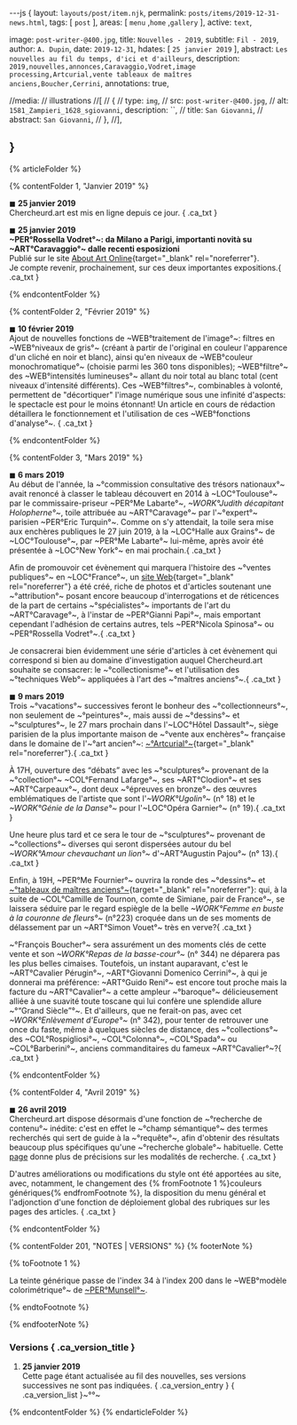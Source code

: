 ---js
{
  layout:    `layouts/post/item.njk`,
  permalink: `posts/items/2019-12-31-news.html`,
  tags:      [ `post` ],
  areas:     [ `menu` ,`home` ,`gallery` ],
  active:    `text`,

  image:     `post-writer-@400.jpg`,
  title:     `Nouvelles - 2019`,
  subtitle:  `Fil - 2019`,
  author:    `A. Dupin`,
  date:      `2019-12-31`,
  hdates:    [ `25 janvier 2019` ],
  abstract:  `Les nouvelles au fil du temps, d'ici et d'ailleurs`,
  description: `2019,nouvelles,annonces,Caravaggio,Vodret,image processing,Artcurial,vente tableaux de maîtres anciens,Boucher,Cerrini`,
  annotations:  true,

  //media:   // illustrations
  //[
  //  {
  //    type:     `img`,
  //    src:      `post-writer-@400.jpg`,
  //    alt:      `1581_Zampieri_1628_sgiovanni`,  description: ``,
  //    title:    `San Giovanni`,
  //    abstract: `San Giovanni`,
  //  },
  //],

}
---
[comment]: # (======== Article ========)

{% articleFolder %}

{% contentFolder 1, "Janvier 2019" %}

◼ **25 janvier 2019**  
Chercheurd.art est mis en ligne depuis ce jour. { .ca_txt }

◼ **25 janvier 2019**  
**~PER°Rossella Vodret°~: da Milano a Parigi, importanti novità su ~ART°Caravaggio°~ dalle recenti esposizioni**  
Publié sur le site [About Art Online](https://www.aboutartonline.com/rossella-vodret-da-milano-a-parigi-novita-su-caravaggio/){target="_blank" rel="noreferrer"}.  
Je compte revenir, prochainement, sur ces deux importantes expositions.{ .ca_txt }

{% endcontentFolder %}

{% contentFolder 2, "Février 2019" %}

◼ **10 février 2019**  
Ajout de nouvelles fonctions de ~WEB°traitement de l'image°~: filtres en ~WEB°niveaux de gris°~ (créant à partir de l'original en couleur l'apparence d'un cliché en noir et blanc), ainsi qu'en niveaux de ~WEB°couleur monochromatique°~ (choisie parmi les 360 tons disponibles); ~WEB°filtre°~ des ~WEB°intensités lumineuses°~ allant du noir total au blanc total (cent niveaux d'intensité différents). Ces ~WEB°filtres°~, combinables à volonté, permettent de "décortiquer" l'image numérique sous une infinité d'aspects: le spectacle est pour le moins étonnant! Un article en cours de rédaction détaillera le fonctionnement et l'utilisation de ces ~WEB°fonctions d'analyse°~. { .ca_txt }

{% endcontentFolder %}

{% contentFolder 3, "Mars 2019" %}

◼ **6 mars 2019**  
Au début de l'année, la ~°commission consultative des trésors nationaux°~ avait renoncé à classer le tableau découvert en 2014 à ~LOC°Toulouse°~ par le commissaire-priseur ~PER°Me Labarte°~, _~WORK°Judith décapitant Holopherne°~_, toile attribuée au ~ART°Caravage°~ par l'~°expert°~ parisien ~PER°Eric Turquin°~. Comme on s'y attendait, la toile sera mise aux enchères publiques le 27 juin 2019, à la ~LOC°Halle aux Grains°~ de ~LOC°Toulouse°~, par ~PER°Me Labarte°~ lui-même, après avoir été présentée à ~LOC°New York°~ en mai prochain.{ .ca_txt }

Afin de promouvoir cet évènement qui marquera l'histoire des ~°ventes publiques°~ en ~LOC°France°~, un [site Web](https://thetoulousecaravaggio.com){target="_blank" rel="noreferrer"} a été créé, riche de photos et d'articles soutenant une ~°attribution°~ posant encore beaucoup d'interrogations et de réticences de la part de certains ~°spécialistes°~ importants de l'art du ~ART°Caravage°~, à l'instar de ~PER°Gianni Papi°~, mais emportant cependant l'adhésion de certains autres, tels ~PER°Nicola Spinosa°~ ou ~PER°Rossella Vodret°~.{ .ca_txt }

Je consacrerai bien évidemment une série d'articles à cet évènement qui correspond si bien au domaine d'investigation auquel Chercheurd.art souhaite se consacrer: le ~°collectionisme°~ et l'utilisation des ~°techniques Web°~ appliquées à l'art des ~°maîtres anciens°~.{ .ca_txt }

◼ **9 mars 2019**  
Trois ~°vacations°~ successives feront le bonheur des ~°collectionneurs°~, non seulement de ~°peintures°~, mais aussi de ~°dessins°~ et ~°sculptures°~, le 27 mars prochain dans l'~LOC°Hôtel Dassault°~, siège parisien de la plus importante maison de ~°vente aux enchères°~ française dans le domaine de l'~°art ancien°~: [~°Artcurial°~](https://www.artcurial.com/fr){target="_blank" rel="noreferrer"}.{ .ca_txt }

À 17H, ouverture des <q>débats</q> avec les ~°sculptures°~ provenant de la ~°collection°~ ~COL°Fernand Lafarge°~, ses ~ART°Clodion°~ et ses ~ART°Carpeaux°~, dont deux ~°épreuves en bronze°~ des œuvres emblématiques de l'artiste que sont l'_~WORK°Ugolin°~_ (n° 18) et le _~WORK°Génie de la Danse°~_ pour l'~LOC°Opéra Garnier°~ (n° 19).{ .ca_txt }

Une heure plus tard et ce sera le tour de ~°sculptures°~ provenant de ~°collections°~ diverses qui seront dispersées autour du bel _~WORK°Amour chevauchant un lion°~_ d'~ART°Augustin Pajou°~ (n° 13).{ .ca_txt }

Enfin, à 19H, ~PER°Me Fournier°~ ouvrira la ronde des ~°dessins°~ et [~°tableaux de maîtres anciens°~](https://www.artcurial.com/fr/vente-3857-maitres-anciens-et-du-xixe-siecle){target="_blank" rel="noreferrer"}: qui, à la suite de ~COL°Camille de Tournon, comte de Simiane, pair de France°~, se laissera séduire par le regard espiègle de la belle _~WORK°Femme en buste à la couronne de fleurs°~_ (n°223) croquée dans un de ses moments de délassement par un ~ART°Simon Vouet°~ très en verve?{ .ca_txt }

~°François Boucher°~ sera assurément un des moments clés de cette vente et son _~WORK°Repas de la basse-cour°~_ (n° 344) ne déparera pas les plus belles cimaises. Toutefois, un instant auparavant, c'est le ~ART°Cavalier Pérugin°~, ~ART°Giovanni Domenico Cerrini°~, à qui je donnerai ma préférence: ~ART°Guido Reni°~ est encore tout proche mais la facture du ~ART°Cavalier°~ a cette ampleur ~°baroque°~ délicieusement alliée à une suavité toute toscane qui lui confère une splendide allure ~°<q>Grand Siècle</q>°~. Et d'ailleurs, que ne ferait-on pas, avec cet _~WORK°Enlèvement d'Europe°~_ (n° 342), pour tenter de retrouver une once du faste, même à quelques siècles de distance, des ~°collections°~ des ~COL°Rospigliosi°~, ~COL°Colonna°~, ~COL°Spada°~ ou ~COL°Barberini°~, anciens commanditaires du fameux ~ART°Cavalier°~?{ .ca_txt }

{% endcontentFolder %}

{% contentFolder 4, "Avril 2019" %}

◼ **26 avril 2019**  
Chercheurd.art dispose désormais d'une fonction de ~°recherche de contenu°~ inédite: c'est en effet le ~°champ sémantique°~ des termes recherchés qui sert de guide à la ~°requête°~, afin d'obtenir des résultats beaucoup plus spécifiques qu'une ~°recherche globale°~ habituelle. Cette [page][chercheurdart_recherche] donne plus de précisions sur les modalités de recherche. { .ca_txt }

D'autres améliorations ou modifications du style ont été apportées au site, avec, notamment, le changement des {% fromFootnote 1 %}couleurs génériques{% endfromFootnote %}, la disposition du menu général et l'adjonction d'une fonction de déploiement global des rubriques sur les pages des articles. { .ca_txt }

{% endcontentFolder %}

[comment]: # (======== Footnotes ========)

{% contentFolder 201, "NOTES | VERSIONS" %}
{% footerNote %}

{% toFootnote 1 %}

La teinte générique passe de l'index 34 à l'index 200 dans le ~WEB°modèle colorimétrique°~ de [~PER°Munsell°~](https://en.wikipedia.org/wiki/Albert_Henry_Munsell).

{% endtoFootnote %}

{% endfooterNote %}

[comment]: # (======== Historique ========)

### Versions { .ca_version_title }

1. **25 janvier 2019**  
  Cette page étant actualisée au fil des nouvelles, ses versions successives ne sont pas indiquées. { .ca_version_entry }
{ .ca_version_list }~°°~

{% endcontentFolder %}
{% endarticleFolder %}

[comment]: # (======== Links ========)

[chercheurdart_recherche]: https://www.chercheurd.art/site/items/2019-31-03-recherche.html
